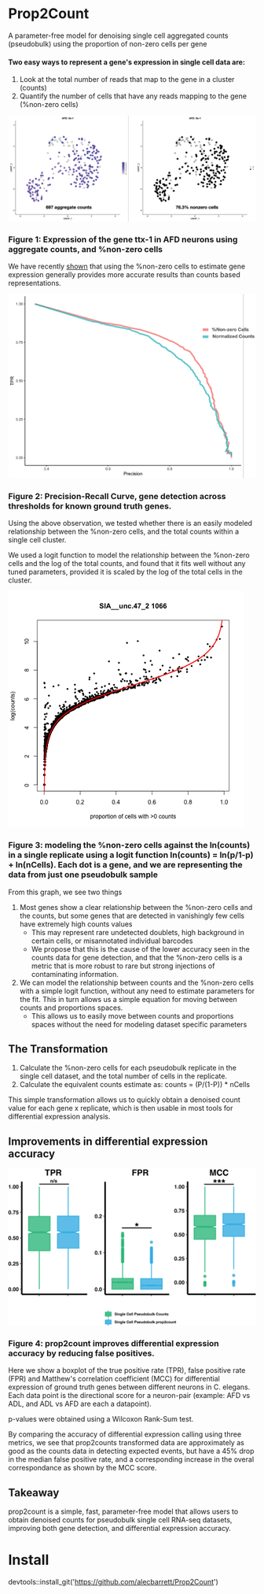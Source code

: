 # Prop2Count
A parameter-free model for denoising single cell aggregated counts (pseudobulk) using the proportion of non-zero cells per gene


#### Two easy ways to represent a gene's expression in single cell data are:
1. Look at the total number of reads that map to the gene in a cluster (counts)
2. Quantify the number of cells that have any reads mapping to the gene (%non-zero cells)

![ttx-1](https://github.com/alecbarrett/Prop2Count/blob/main/img/Untitled-1.png)
### Figure 1: Expression of the gene ttx-1 in AFD neurons using aggregate counts, and %non-zero cells


We have recently [shown](https://github.com/cengenproject/Thresholding_sc) that using the %non-zero cells to estimate gene expression generally provides more accurate results than counts based representations.

![Precision-recall](https://github.com/alecbarrett/Prop2Count/blob/main/img/precision_recall.png)
### Figure 2: Precision-Recall Curve, gene detection across thresholds for known ground truth genes. 





Using the above observation, we tested whether there is an easily modeled relationship between the %non-zero cells, and the total counts within a single cell cluster.

We used a logit function to model the relationship between the %non-zero cells and the log of the total counts, and found that it fits well without any tuned parameters, provided it is scaled by the log of the total cells in the cluster.

![logit model](https://github.com/alecbarrett/Prop2Count/blob/main/img/SIA%20plot%20010823.png)
### Figure 3: modeling the %non-zero cells against the ln(counts) in a single replicate using a logit function ln(counts) = ln(p/1-p) + ln(nCells). Each dot is a gene, and we are representing the data from just one pseudobulk sample

From this graph, we see two things
1. Most genes show a clear relationship between the %non-zero cells and the counts, but some genes that are detected in vanishingly few cells have extremely high counts values
    * This may represent rare undetected doublets, high background in certain cells, or misannotated individual barcodes
    * We propose that this is the cause of the lower accuracy seen in the counts data for gene detection, and that the %non-zero cells is a metric that is more robust to rare but strong injections of contaminating information.
2. We can model the relationship between counts and the %non-zero cells with a simple logit function, without any need to estimate parameters for the fit. This in turn allows us a simple equation for moving between counts and proportions spaces.
    * This allows us to easily move between counts and proportions spaces without the need for modeling dataset specific parameters



## The Transformation

1. Calculate the %non-zero cells for each pseudobulk replicate in the single cell dataset, and the total number of cells in the replicate.
2. Calculate the equivalent counts estimate as: counts = (P/(1-P)) * nCells

This simple transformation allows us to quickly obtain a denoised count value for each gene x replicate, which is then usable in most tools for differential expression analysis.

## Improvements in differential expression accuracy

![prop2count Differential Expression](https://github.com/alecbarrett/Prop2Count/blob/main/img/prop2count%20dex.png)
### Figure 4: prop2count improves differential expression accuracy by reducing false positives.

Here we show a boxplot of the true positive rate (TPR), false positive rate (FPR) and Matthew's correlation coefficient (MCC) for differential expression of ground truth genes between different neurons in C. elegans. Each data point is the directional score for a neuron-pair (example: AFD vs ADL, and ADL vs AFD are each a datapoint).

p-values were obtained using a Wilcoxon Rank-Sum test.

By comparing the accuracy of differential expression calling using three metrics, we see that prop2counts transformed data are approximately as good as the counts data in detecting expected events, but have a 45% drop in the median false positive rate, and a corresponding increase in the overal correspondance as shown by the MCC score.

## Takeaway

prop2count is a simple, fast, parameter-free model that allows users to obtain denoised counts for pseudobulk single cell RNA-seq datasets, improving both gene detection, and differential expression accuracy.

# Install

devtools::install_git('https://github.com/alecbarrett/Prop2Count')
